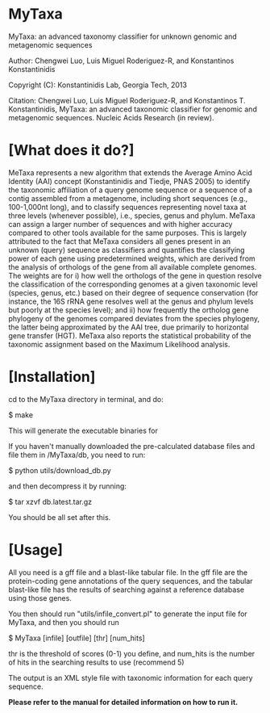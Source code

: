 MyTaxa
======

MyTaxa: an advanced taxonomy classifier for unknown genomic and metagenomic sequences

Author: Chengwei Luo, Luis Miguel Roderiguez-R, and Konstantinos Konstantinidis

Copyright (C): Konstantinidis Lab, Georgia Tech, 2013

Citation: Chengwei Luo, Luis Miguel Roderiguez-R, and Konstantinos T. Konstantinidis, MyTaxa: an advanced taxonomic classifier for genomic and metagenomic sequences. Nucleic Acids Research (in review).

[What does it do?]
====================
MeTaxa represents a new algorithm that extends the Average Amino Acid Identity (AAI) concept (Konstantinidis and Tiedje, PNAS 2005) to identify the taxonomic affiliation of a query genome sequence or a sequence of a contig assembled from a metagenome, including short sequences (e.g., 100-1,000nt long), and to classify sequences representing novel taxa at three levels (whenever possible), i.e., species, genus and phylum. MeTaxa can assign a larger number of sequences and with higher accuracy compared to other tools available for the same purposes. This is largely attributed to the fact that MeTaxa considers all genes present in an unknown (query) sequence as classifiers and quantifies the classifying power of each gene using predetermined weights, which are derived from the analysis of orthologs of the gene from all available complete genomes. The weights are for i) how well the orthologs of the gene in question resolve the classification of the corresponding genomes at a given taxonomic level (species, genus, etc.) based on their degree of sequence conservation (for instance, the 16S rRNA gene resolves well at the genus and phylum levels but poorly at the species level); and ii) how frequently the ortholog gene phylogeny of the genomes compared deviates from the species phylogeny, the latter being approximated by the AAI tree, due primarily to horizontal gene transfer (HGT). MeTaxa also reports the statistical probability of the taxonomic assignment based on the Maximum Likelihood analysis. 

[Installation]
====================
cd to the MyTaxa directory in terminal, and do:

$ make

This will generate the executable binaries for 

If you haven't manually downloaded the pre-calculated database files and file them in /MyTaxa/db, you need to run:

$ python utils/download_db.py

and then decompress it by running:

$ tar xzvf db.latest.tar.gz

You should be all set after this.

[Usage]
====================
All you need is a gff file and a blast-like tabular file. In the gff file are the protein-coding gene annotations of the query sequences, and the tabular blast-like file has the results of searching against a reference database using those genes.

You then should run "utils/infile_convert.pl" to generate the input file for MyTaxa, and then you should run

$ MyTaxa [infile] [outfile] [thr] [num_hits]

thr is the threshold of scores (0-1) you define, and num_hits is the number of hits in the searching results to use (recommend 5)

The output is an XML style file with taxonomic information for each query sequence.

<strong>Please refer to the manual for detailed information on how to run it.</strong>
